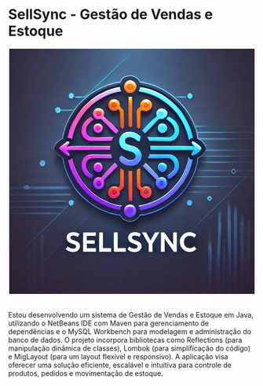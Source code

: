 # SellSync - Gestão de Vendas e Estoque

<div align="center">
    <img width="500" title="Ícone SellSync" src="SellSync.PNG"/>
</div>

<br/>

Estou desenvolvendo um sistema de Gestão de Vendas e Estoque em Java, utilizando o NetBeans IDE com Maven para gerenciamento de dependências e o MySQL Workbench para modelagem e administração do banco de dados. O projeto incorpora bibliotecas como Reflections (para manipulação dinâmica de classes), Lombok (para simplificação do código) e MigLayout (para um layout flexível e responsivo). A aplicação visa oferecer uma solução eficiente, escalável e intuitiva para controle de produtos, pedidos e movimentação de estoque.
